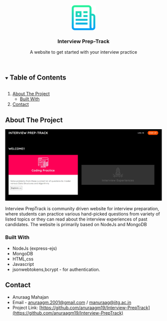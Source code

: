 
<br />
<p align="center">
    <img src="images/logo.png" alt="Logo" width="80" height="80">
  

  <h3 align="center">Interview Prep-Track</h3>

  <p align="center">
    A website to get started with your interview practice
    <br />
    <br />
  </p>
</p>



<!-- TABLE OF CONTENTS -->
<details open="open">
  <summary><h2 style="display: inline-block">Table of Contents</h2></summary>
  <ol>
    <li>
      <a href="#about-the-project">About The Project</a>
      <ul>
        <li><a href="#built-with">Built With</a></li>
      </ul>
    </li>
    <li><a href="#contact">Contact</a></li>
  </ol>
</details>



<!-- ABOUT THE PROJECT -->
## About The Project

![product-screenshot](images/home.jpg)

Interview PrepTrack is community driven website for interview preparation, where students can practice various hand-picked questions from variety of listed topics or they can read about the interview experiences of past candidates.
The website is primarily based on NodeJs and MongoDB

### Built With

* NodeJs (express-ejs)
* MongoDB
* HTML,css
* Javascript
* jsonwebtokens,bcrypt - for authentication.




<!-- CONTACT -->
## Contact

* Anuraag Mahajan 
* Email - anuraagm.2001@gmail.com / manuraag@iitg.ac.in
* Project Link: [https://github.com/anuraagm19/Interview-PrepTrack](https://github.com/anuraagm19/Interview-PrepTrack)




<!-- MARKDOWN LINKS & IMAGES -->
[product-screenshot]: images/home.jpg